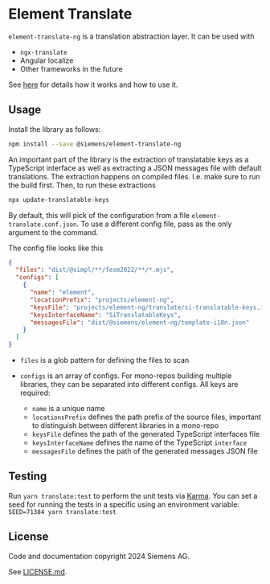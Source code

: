 # Element Translate

`element-translate-ng` is a translation abstraction layer. It can be used with

- `ngx-translate`
- Angular localize
- Other frameworks in the future

See [here](https://element.siemens.io/fundamentals/localization/#translation-in-element)
for details how it works and how to use it.

## Usage

Install the library as follows:

```sh
npm install --save @siemens/element-translate-ng
```

An important part of the library is the extraction of translatable keys as a TypeScript interface
as well as extracting a JSON messages file with default translations. The extraction happens on
compiled files. I.e. make sure to run the build first. Then, to run these extractions

```sh
npx update-translatable-keys
```

By default, this will pick of the configuration from a file `element-translate.conf.json`. To
use a different config file, pass as the only argument to the command.

The config file looks like this

```json
{
  "files": "dist/@simpl/**/fesm2022/**/*.mjs",
  "configs": [
    {
      "name": "element",
      "locationPrefix": "projects/element-ng",
      "keysFile": "projects/element-ng/translate/si-translatable-keys.interface.ts",
      "keysInterfaceName": "SiTranslatableKeys",
      "messagesFile": "dist/@siemens/element-ng/template-i18n.json"
    }
  ]
}
```

- `files` is a glob pattern for defining the files to scan
- `configs` is an array of configs. For mono-repos building multiple libraries, they can be
  separated into different configs. All keys are required:

  - `name` is a unique name
  - `locationsPrefix` defines the path prefix of the source files, important to distinguish
    between different libraries in a mono-repo
  - `keysFile` defines the path of the generated TypeScript interfaces file
  - `keysInterfaceName` defines the name of the TypeScript `interface`
  - `messagesFile` defines the path of the generated messages JSON file

## Testing

Run `yarn translate:test` to perform the unit tests via [Karma](https://karma-runner.github.io).
You can set a seed for running the tests in a specific using an environment variable: `SEED=71384 yarn translate:test`

## License

Code and documentation copyright 2024 Siemens AG.

See [LICENSE.md](https://github.com/siemens/element/blob/main/LICENSE.md).
